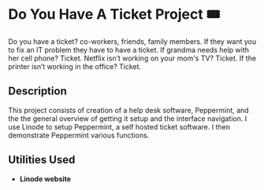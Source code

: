 <h1>Do You Have A Ticket Project 🎟️ </h1>
Do you have a ticket? co-workers, friends, family members. If they want you to fix an IT problem they have to have a ticket. If grandma needs help with her cell phone? Ticket. Netflix isn’t working on your mom's TV? Ticket. If the printer isn’t working in the office? Ticket. 

 ### 

<h2>Description</h2>
This project consists of creation of a help desk software, Peppermint, and the the general overview of getting it setup and the interface navigation. I use Linode to setup Peppermint, a self hosted ticket software. I then demonstrate Peppermint various functions.
<br />

<h2>Utilities Used</h2>

- <b>Linode website</b>
